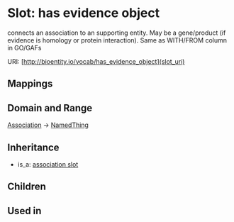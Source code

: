 # Slot: has evidence object


connects an association to an supporting entity. May be a gene/product (if evidence is homology or protein interaction). Same as WITH/FROM column in GO/GAFs

URI: [http://bioentity.io/vocab/has_evidence_object](slot_uri)
## Mappings

## Domain and Range

[Association](Association.md) -> [NamedThing](NamedThing.md)
## Inheritance

 *  is_a: [association slot](association_slot.md)
## Children

## Used in

